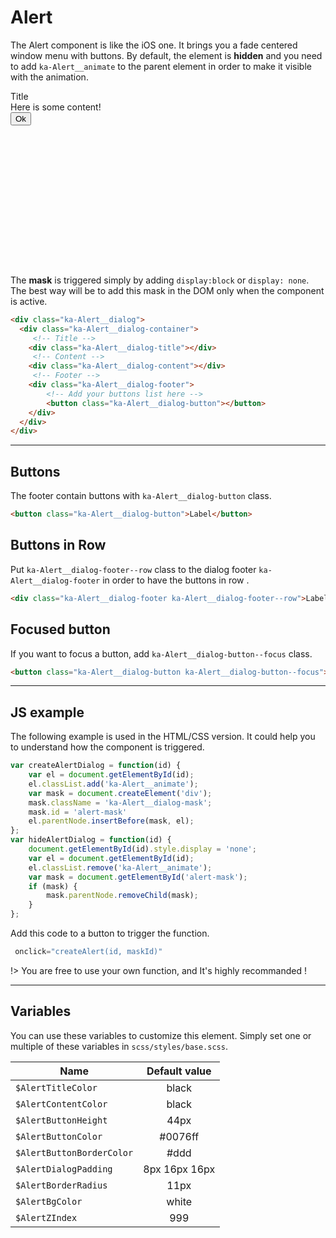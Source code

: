 # Alert

The Alert  component is like the iOS one. It brings you a fade centered window menu with buttons. By default, the element is **hidden** and you need to add `ka-Alert__animate` to the parent element in order to make it visible with the animation.

<div class="demo-block" style="height: 280px;">
    <div class="ka-Alert__dialog" style="display: block; position: absolute;">
        <div class="ka-Alert__dialog-container">
        <!-- Title -->
        <div class="ka-Alert__dialog-title">Title</div>
        <!-- Content -->
        <div class="ka-Alert__dialog-content">
        Here is some content!        
        </div>
        <!-- Footer -->
        <div class="ka-Alert__dialog-footer">
            <!-- Add your buttons list here -->
            <button class="ka-Alert__dialog-button">Ok</button>
        </div>
        </div>
    </div>
    <div class="ka-Alert__dialog-mask" style="position: absolute;"></div>
</div>

The **mask** is triggered simply by adding `display:block` or `display: none`. The best way will be to add this mask in the DOM only when the component is active.

```html
<div class="ka-Alert__dialog">
  <div class="ka-Alert__dialog-container">
     <!-- Title -->
    <div class="ka-Alert__dialog-title"></div>
     <!-- Content -->
    <div class="ka-Alert__dialog-content"></div>
     <!-- Footer -->
    <div class="ka-Alert__dialog-footer">
        <!-- Add your buttons list here -->
        <button class="ka-Alert__dialog-button"></button>
    </div>
  </div>
</div>
```
***

## Buttons
The footer contain buttons with `ka-Alert__dialog-button` class.
```html
<button class="ka-Alert__dialog-button">Label</button>
```

##  Buttons in Row
Put `ka-Alert__dialog-footer--row` class to the dialog footer `ka-Alert__dialog-footer` in order to have the buttons in row .
```html
<div class="ka-Alert__dialog-footer ka-Alert__dialog-footer--row">Label</div>
```

##  Focused button
If you want to focus a button, add `ka-Alert__dialog-button--focus` class.
```html
<button class="ka-Alert__dialog-button ka-Alert__dialog-button--focus">Label</button>
```

***
## JS example
The following example is used in the HTML/CSS version. It could help you to understand how the component is triggered.

```js
var createAlertDialog = function(id) {
    var el = document.getElementById(id);
    el.classList.add('ka-Alert__animate');
    var mask = document.createElement('div');
    mask.className = 'ka-Alert__dialog-mask';
    mask.id = 'alert-mask'
    el.parentNode.insertBefore(mask, el);
};
var hideAlertDialog = function(id) {
    document.getElementById(id).style.display = 'none';
    var el = document.getElementById(id);
    el.classList.remove('ka-Alert__animate');
    var mask = document.getElementById('alert-mask');
    if (mask) {
        mask.parentNode.removeChild(mask);
    }
};
```

Add this code to a button to trigger the function.
```js
 onclick="createAlert(id, maskId)"
```
!> You are free to use your own function, and It's highly recommanded !

***
Variables
------
You can use these variables to customize this element. Simply set one or multiple of these variables in `scss/styles/base.scss`.

| Name  | Default value |
| ------- |:-----------:|
|`$AlertTitleColor` | black |
|`$AlertContentColor` | black |
|`$AlertButtonHeight` | 44px |
|`$AlertButtonColor` | #0076ff |
|`$AlertButtonBorderColor` | #ddd |
|`$AlertDialogPadding` | 8px 16px 16px |
|`$AlertBorderRadius` | 11px |
|`$AlertBgColor` | white |
|`$AlertZIndex` | 999 |